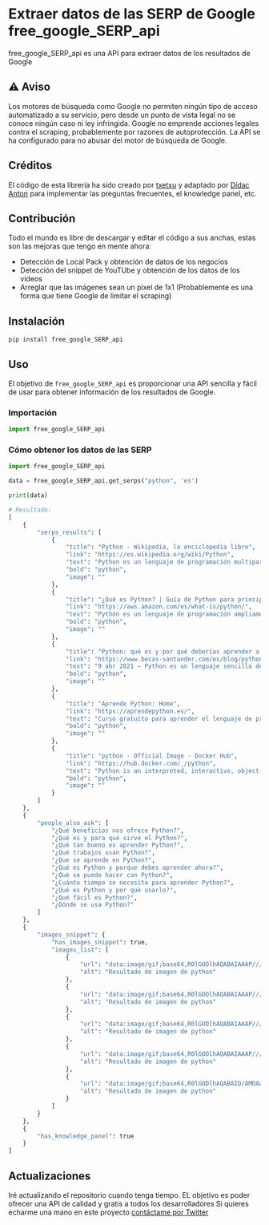 # Extraer datos de las SERP de Google free_google_SERP_api

free_google_SERP_api es una API para extraer datos de los resultados de Google

## ⚠ Aviso
Los motores de búsqueda como Google no permiten ningún tipo de acceso automatizado a su servicio, pero desde un punto de vista legal no se conoce ningún caso ni ley infringida. Google no emprende acciones legales contra el scraping, probablemente por razones de autoprotección.
La API se ha configurado para no abusar del motor de búsqueda de Google.

## Créditos
El código de esta librería ha sido creado por [txetxu](https://twitter.com/Txtetxu1) y adaptado por [Dídac Anton](https://twitter.com/seo_torch) para implementar las preguntas frecuentes, el knowledge panel, etc. 

## Contribución
Todo el mundo es libre de descargar y editar el código a sus anchas, estas son las mejoras que tengo en mente ahora:
* Detección de Local Pack y obtención de datos de los negocios
* Detección del snippet de YouTUbe y obtención de los datos de los videos
* Arreglar que las imágenes sean un pixel de 1x1 (Probablemente es una forma que tiene Google de limitar el scraping)

## Instalación
```
pip install free_google_SERP_api 
```

## Uso
El objetivo de ``free_google_SERP_api`` es proporcionar una API sencilla y fácil de usar para obtener información de los resultados de Google.

### Importación
```python
import free_google_SERP_api
```

### Cómo obtener los datos de las SERP
```python
import free_google_SERP_api

data = free_google_SERP_api.get_serps("python", 'es')

print(data)

# Resultado:
[
    {
        "serps_results": [
            {
                "title": "Python - Wikipedia, la enciclopedia libre",
                "link": "https://es.wikipedia.org/wiki/Python",
                "text": "Python es un lenguaje de programación multiparadigma. Esto significa que más que forzar a los programadores a adoptar un estilo particular de programación, ...",
                "bold": "python",
                "image": ""
            },
            {
                "title": "¿Qué es Python? | Guía de Python para principiantes de la nube",
                "link": "https://aws.amazon.com/es/what-is/python/",
                "text": "Python es un lenguaje de programación ampliamente utilizado en las aplicaciones web, el desarrollo de software, la ciencia de datos y el machine learning ...",
                "bold": "python",
                "image": ""
            },
            {
                "title": "Python: qué es y por qué deberías aprender a utilizarlo",
                "link": "https://www.becas-santander.com/es/blog/python-que-es.html",
                "text": "9 abr 2021 — Python es un lenguaje sencillo de leer y escribir debido a su alta similitud con el lenguaje humano. Además, se trata de un lenguaje ...",
                "bold": "python",
                "image": ""
            },
            {
                "title": "Aprende Python: Home",
                "link": "https://aprendepython.es/",
                "text": "Curso gratuito para aprender el lenguaje de programación Python con un enfoque práctico, incluyendo ejercicios y cobertura para distintos niveles de ...",
                "bold": "python",
                "image": ""
            },
            {
                "title": "python - Official Image - Docker Hub",
                "link": "https://hub.docker.com/_/python",
                "text": "Python is an interpreted, interactive, object-oriented, open-source programming language.",
                "bold": "python",
                "image": ""
            }
        ]
    },
    {
        "people_also_ask": [
            "¿Qué beneficios nos ofrece Python?",
            "¿Qué es y para qué sirve el Python?",
            "¿Qué tan bueno es aprender Python?",
            "¿Qué trabajos usan Python?",
            "¿Que se aprende en Python?",
            "¿Qué es Python y porque debes aprender ahora?",
            "¿Qué se puede hacer con Python?",
            "¿Cuánto tiempo se necesita para aprender Python?",
            "¿Qué es Python y por qué usarlo?",
            "¿Qué fácil es Python?",
            "¿Dónde se usa Python?"
        ]
    },
    {
        "images_snippet": {
            "has_images_snippet": true,
            "images_list": [
                {
                    "url": "data:image/gif;base64,R0lGODlhAQABAIAAAP///////yH5BAEKAAEALAAAAAABAAEAAAICTAEAOw==",
                    "alt": "Resultado de imagen de python"
                },
                {
                    "url": "data:image/gif;base64,R0lGODlhAQABAIAAAP///////yH5BAEKAAEALAAAAAABAAEAAAICTAEAOw==",
                    "alt": "Resultado de imagen de python"
                },
                {
                    "url": "data:image/gif;base64,R0lGODlhAQABAIAAAP///////yH5BAEKAAEALAAAAAABAAEAAAICTAEAOw==",
                    "alt": "Resultado de imagen de python"
                },
                {
                    "url": "data:image/gif;base64,R0lGODlhAQABAIAAAP///////yH5BAEKAAEALAAAAAABAAEAAAICTAEAOw==",
                    "alt": "Resultado de imagen de python"
                },
                {
                    "url": "data:image/gif;base64,R0lGODlhAQABAID/AMDAwAAAACH5BAEAAAAALAAAAAABAAEAAAICRAEAOw==",
                    "alt": "Resultado de imagen de python"
                }
            ]
        }
    },
    {
        "has_knowledge_panel": true
    }
]
```

## Actualizaciones
Iré actualizando el repositorio cuando tenga tiempo. EL objetivo es poder ofrecer una API de calidad y gratis a todos los desarrolladores
Si quieres echarme una mano en este proyecto [contáctame por Twitter](https://twitter.com/seo_torch)  